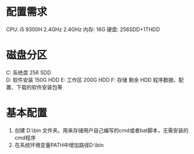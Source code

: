 # 配置需求
CPU: i5 9300H 2.4GHz 2.4GHz
内存: 16G
硬盘: 256SDD+1THDD

# 磁盘分区
C: 系统盘   256         SDD   
D: 软件安装 150G        HDD
E: 工作区   200G        HDD
F: 存储     剩余        HDD     程序数据、配置、下载的软件安装包等

# 基本配置
1. 创建 D:\bin 文件夹。用来存储用户自己编写的cmd或者bat脚本，无需安装的cmd程序
2. 在系统环境变量PATH中增加路径D:\bin